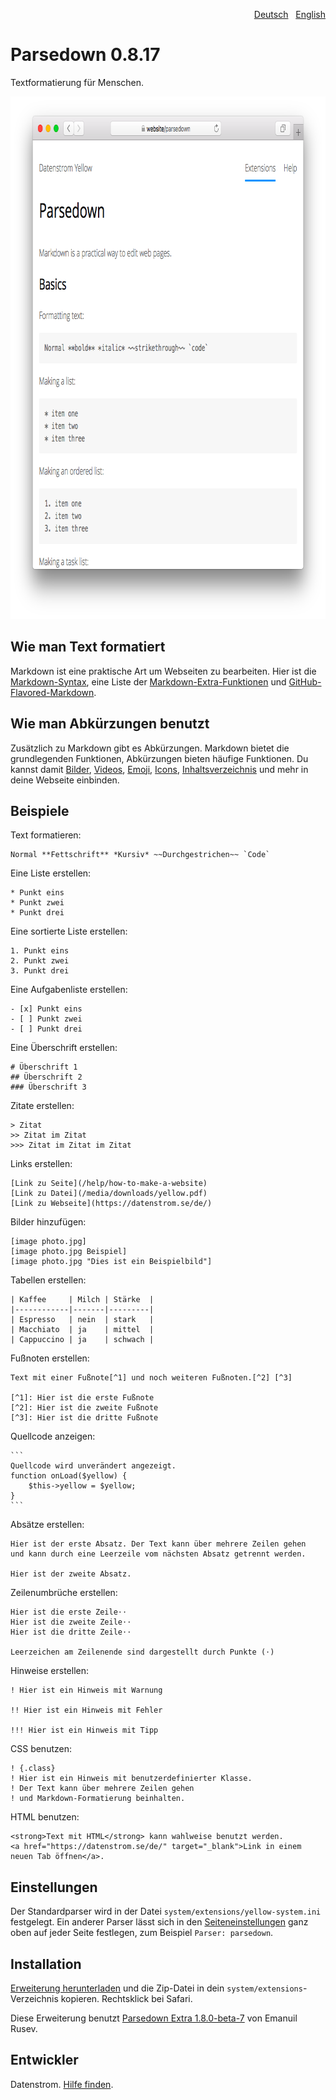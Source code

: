 <p align="right"><a href="README-de.md">Deutsch</a> &nbsp; <a href="README.md">English</a></p>

Parsedown 0.8.17
================
Textformatierung für Menschen.

<p align="center"><img src="parsedown-screenshot.png?raw=true" width="795" height="836" alt="Bildschirmfoto"></p>

## Wie man Text formatiert

Markdown ist eine praktische Art um Webseiten zu bearbeiten. Hier ist die [Markdown-Syntax](http://commonmark.org/help/), eine Liste der [Markdown-Extra-Funktionen](https://michelf.ca/projects/php-markdown/extra/) und [GitHub-Flavored-Markdown](https://help.github.com/en/articles/basic-writing-and-formatting-syntax). 

## Wie man Abkürzungen benutzt

Zusätzlich zu Markdown gibt es Abkürzungen. Markdown bietet die grundlegenden Funktionen, Abkürzungen bieten häufige Funktionen. Du kannst damit [Bilder](https://github.com/datenstrom/yellow-extensions/tree/master/source/image/README-de.md), [Videos](https://github.com/datenstrom/yellow-extensions/tree/master/source/youtube/README-de.md), [Emoji](https://github.com/datenstrom/yellow-extensions/tree/master/source/emojiawesome/README-de.md), [Icons](https://github.com/datenstrom/yellow-extensions/tree/master/source/fontawesome/README-de.md), [Inhaltsverzeichnis](https://github.com/datenstrom/yellow-extensions/tree/master/source/toc/README-de.md) und mehr in deine Webseite einbinden.

## Beispiele

Text formatieren:

    Normal **Fettschrift** *Kursiv* ~~Durchgestrichen~~ `Code`

Eine Liste erstellen:

    * Punkt eins
    * Punkt zwei
    * Punkt drei

Eine sortierte Liste erstellen:

    1. Punkt eins
    2. Punkt zwei
    3. Punkt drei

Eine Aufgabenliste erstellen:

    - [x] Punkt eins
    - [ ] Punkt zwei
    - [ ] Punkt drei

Eine Überschrift erstellen:

    # Überschrift 1
    ## Überschrift 2
    ### Überschrift 3

Zitate erstellen:

    > Zitat
    >> Zitat im Zitat
    >>> Zitat im Zitat im Zitat

Links erstellen:

    [Link zu Seite](/help/how-to-make-a-website)
    [Link zu Datei](/media/downloads/yellow.pdf)
    [Link zu Webseite](https://datenstrom.se/de/)

Bilder hinzufügen:

    [image photo.jpg]
    [image photo.jpg Beispiel]
    [image photo.jpg "Dies ist ein Beispielbild"]

Tabellen erstellen:

    | Kaffee     | Milch | Stärke  |
    |------------|-------|---------|
    | Espresso   | nein  | stark   |
    | Macchiato  | ja    | mittel  |
    | Cappuccino | ja    | schwach |

Fußnoten erstellen:

    Text mit einer Fußnote[^1] und noch weiteren Fußnoten.[^2] [^3]
    
    [^1]: Hier ist die erste Fußnote
    [^2]: Hier ist die zweite Fußnote
    [^3]: Hier ist die dritte Fußnote

Quellcode anzeigen:

    ```
    Quellcode wird unverändert angezeigt.
    function onLoad($yellow) {
        $this->yellow = $yellow;
    }
    ```

Absätze erstellen:

    Hier ist der erste Absatz. Der Text kann über mehrere Zeilen gehen
    und kann durch eine Leerzeile vom nächsten Absatz getrennt werden.

    Hier ist der zweite Absatz.

Zeilenumbrüche erstellen:

    Hier ist die erste Zeile⋅⋅
    Hier ist die zweite Zeile⋅⋅
    Hier ist die dritte Zeile⋅⋅
    
    Leerzeichen am Zeilenende sind dargestellt durch Punkte (⋅)

Hinweise erstellen:

    ! Hier ist ein Hinweis mit Warnung
    
    !! Hier ist ein Hinweis mit Fehler
    
    !!! Hier ist ein Hinweis mit Tipp

CSS benutzen:

    ! {.class}
    ! Hier ist ein Hinweis mit benutzerdefinierter Klasse.
    ! Der Text kann über mehrere Zeilen gehen
    ! und Markdown-Formatierung beinhalten.

HTML benutzen:

    <strong>Text mit HTML</strong> kann wahlweise benutzt werden.
    <a href="https://datenstrom.se/de/" target="_blank">Link in einem neuen Tab öffnen</a>.

## Einstellungen

Der Standardparser wird in der Datei `system/extensions/yellow-system.ini` festgelegt. Ein anderer Parser lässt sich in den [Seiteneinstellungen](https://github.com/datenstrom/yellow-extensions/tree/master/source/core/README-de.md#einstellungen-seite) ganz oben auf jeder Seite festlegen, zum Beispiel `Parser: parsedown`. 

## Installation

[Erweiterung herunterladen](https://github.com/datenstrom/yellow-extensions/raw/master/zip/parsedown.zip) und die Zip-Datei in dein `system/extensions`-Verzeichnis kopieren. Rechtsklick bei Safari.

Diese Erweiterung benutzt [Parsedown Extra 1.8.0-beta-7](https://github.com/erusev/parsedown) von Emanuil Rusev.

## Entwickler

Datenstrom. [Hilfe finden](https://datenstrom.se/de/yellow/help/).
